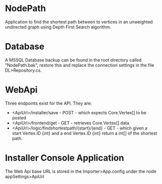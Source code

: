 <h1>NodePath</h1>

Application to find the shortest path between to vertices in an unweighted undirected graph using Depth First Search algorithm.

<h1>Database </h1>

A MSSQL Database backup can be found in the root directory called "NodePath.bak", restore this and replace the connection settings in the file DL&gt;Repository.cs.

<h1>WebApi</h1>

Three endpoints exist for the API. They are:
<ul>
<li>&lt;ApiUrl&gt;/installer/save - POST - which expects Core.Vertex[] to be posted</li>
<li>&lt;ApiUrl&gt;/frontend/get - GET - retrieves Core.Vertex[] data</li>
<li>&lt;ApiUrl&gt;/logic/findshortestpath/{start}/{end} - GET - which given a start Vertex.ID {int} and a end Vertex.ID {int} return a int[] of the shortest path.</li>
</ul>
<h1>Installer Console Application</h1>

The Web Api base URL is stored in the Importer&gt;App.config under the node appSettings&gt;ApiUrl
